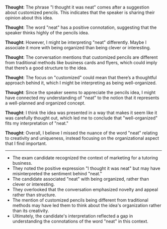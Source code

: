 **Thought**: The phrase "I thought it was neat" comes after a suggestion about customized pencils. This indicates that the speaker is sharing their opinion about this idea.

**Thought**: The word "neat" has a positive connotation, suggesting that the speaker thinks highly of the pencils idea.

**Thought**: However, I might be interpreting "neat" differently. Maybe I associate it more with being organized than being clever or interesting.

**Thought**: The conversation mentions that customized pencils are different from traditional methods like business cards and flyers, which could imply that there’s a good structure to the idea.

**Thought**: The focus on "customized" could mean that there’s a thoughtful approach behind it, which I might be interpreting as being well-organized.

**Thought**: Since the speaker seems to appreciate the pencils idea, I might have connected my understanding of "neat" to the notion that it represents a well-planned and organized concept.

**Thought**: I think the idea was presented in a way that makes it seem like it was carefully thought out, which led me to conclude that "well-organized" fits my interpretation of "neat."

**Thought**: Overall, I believe I missed the nuance of the word "neat" relating to creativity and uniqueness, instead focusing on the organizational aspect that I find important.

---

- The exam candidate recognized the context of marketing for a tutoring business.
- They noted the positive expression "I thought it was neat" but may have misinterpreted the sentiment behind "neat."
- The candidate associated "neat" with being organized, rather than clever or interesting.
- They overlooked that the conversation emphasized novelty and appeal rather than structure.
- The mention of customized pencils being different from traditional methods may have led them to think about the idea's organization rather than its creativity.
- Ultimately, the candidate's interpretation reflected a gap in understanding the connotations of the word "neat" in this context.